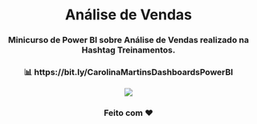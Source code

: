 <div align="center">
  <h1>Análise de Vendas</h1>
</div>
<h3 align="center">Minicurso de Power BI sobre Análise de Vendas realizado na Hashtag Treinamentos.</h3>
<h3 align="center"> 📊 https://bit.ly/CarolinaMartinsDashboardsPowerBI </h3>
<p align="center"><img src="analisedevendas.PNG"/></p>
<h3 align="center">Feito com ❤️ </h3>
